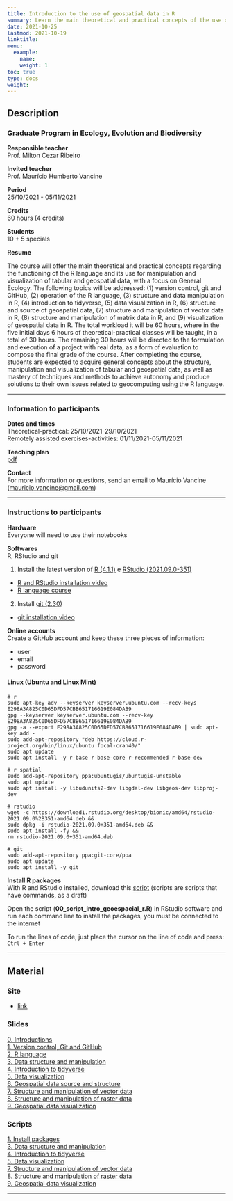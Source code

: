 ```yaml
---
title: Introduction to the use of geospatial data in R
summary: Learn the main theoretical and practical concepts of the use of geospatial data with R applied to Ecology
date: 2021-10-25
lastmod: 2021-10-19
linktitle:
menu:
  example:
    name: 
    weight: 1
toc: true
type: docs
weight: 
---
```


## Description

### Graduate Program in Ecology, Evolution and Biodiversity

**Responsible teacher** <br>
Prof. Milton Cezar Ribeiro

**Invited teacher** <br>
Prof. Maurício Humberto Vancine

**Period** <br>
25/10/2021 - 05/11/2021

**Credits** <br>
60 hours (4 credits)

**Students** <br>
10 + 5 specials

**Resume** <br>

The course will offer the main theoretical and practical concepts regarding the functioning of the R language and its use for manipulation and visualization of tabular and geospatial data, with a focus on General Ecology. The following topics will be addressed: (1) version control, git and GitHub, (2) operation of the R language, (3) structure and data manipulation in R, (4) introduction to tidyverse, (5) data visualization in R, (6) structure and source of geospatial data, (7) structure and manipulation of vector data in R, (8) structure and manipulation of matrix data in R, and (9) visualization of geospatial data in R. The total workload it will be 60 hours, where in the five initial days 6 hours of theoretical-practical classes will be taught, in a total of 30 hours. The remaining 30 hours will be directed to the formulation and execution of a project with real data, as a form of evaluation to compose the final grade of the course. After completing the course, students are expected to acquire general concepts about the structure, manipulation and visualization of tabular and geospatial data, as well as mastery of techniques and methods to achieve autonomy and produce solutions to their own issues related to geocomputing using the R language.

---

### Information to participants

**Dates and times** <br>
Theoretical-practical: 25/10/2021-29/10/2021 <br>
Remotely assisted exercises-activities: 01/11/2021-05/11/2021

**Teaching plan** <br>
[pdf](https://github.com/mauriciovancine/course-geospatial-data-r/blob/master/00_plano_ensino/plano_ensino_analise_geoespacial_r.pdf)

**Contact** <br>
For more information or questions, send an email to Maurício Vancine (mauricio.vancine@gmail.com)

---

### Instructions to participants

**Hardware** <br>
Everyone will need to use their notebooks

**Softwares** <br>
R, RStudio and git <br>

1. Install the latest version of [R (4.1.1)](https://www.r-project.org) e [RStudio (2021.09.0-351)](https://www.rstudio.com)
- [R and RStudio installation video](https://youtu.be/l1bWvZMNMCM) <br>
- [R language course](https://www.youtube.com/playlist?list=PLucm8g_ezqNq0RMHvzZ8M32xhopFhmsr6)

2. Install [git (2.30)](https://git-scm.com/downloads)
- [git installation video](https://youtu.be/QSfHNEiBd2k) <br>

**Online accounts** <br>
Create a GitHub account and keep these three pieces of information:
- user
- email
- password

#### Linux (Ubuntu and Linux Mint)

```
# r
sudo apt-key adv --keyserver keyserver.ubuntu.com --recv-keys E298A3A825C0D65DFD57CBB651716619E084DAB9
gpg --keyserver keyserver.ubuntu.com --recv-key E298A3A825C0D65DFD57CBB651716619E084DAB9
gpg -a --export E298A3A825C0D65DFD57CBB651716619E084DAB9 | sudo apt-key add -
sudo add-apt-repository "deb https://cloud.r-project.org/bin/linux/ubuntu focal-cran40/"
sudo apt update
sudo apt install -y r-base r-base-core r-recommended r-base-dev

# r spatial
sudo add-apt-repository ppa:ubuntugis/ubuntugis-unstable
sudo apt update
sudo apt install -y libudunits2-dev libgdal-dev libgeos-dev libproj-dev

# rstudio
wget -c https://download1.rstudio.org/desktop/bionic/amd64/rstudio-2021.09.0%2B351-amd64.deb &&
sudo dpkg -i rstudio-2021.09.0+351-amd64.deb &&
sudo apt install -fy && 
rm rstudio-2021.09.0+351-amd64.deb

# git
sudo add-apt-repository ppa:git-core/ppa 
sudo apt update
sudo apt install -y git
```

**Install  R packages** <br>
With R and RStudio installed, download this [script](https://github.com/mauriciovancine/course-geospatial-data-r/blob/master/02_scripts/00_script_intro_geoespacial_r.R) (scripts are scripts that have commands, as a draft)

Open the script (**00_script_intro_geoespacial_r.R**) in RStudio software and run each command line to install the packages, you must be connected to the internet

To run the lines of code, just place the cursor on the line of code and press: `Ctrl + Enter`

---

## Material

### Site
- [link](https://mauriciovancine.github.io/course-geospatial-data-r/)

### Slides

[0. Introductions](https://mauriciovancine.github.io/course-geospatial-data-r/01_slides/00_slides_intro_geoespacial_r.html#1) <br>
[1. Version control, Git and GitHub](https://mauriciovancine.github.io/course-geospatial-data-r/01_slides/01_slides_intro_geoespacial_r.html#1) <br>
[2. R language](https://mauriciovancine.github.io/course-geospatial-data-r/01_slides/02_slides_intro_geoespacial_r.html#1) <br>
[3. Data structure and manipulation](https://mauriciovancine.github.io/course-geospatial-data-r/01_slides/03_slides_intro_geoespacial_r.html#1l) <br>
[4. Introduction to tidyverse](https://mauriciovancine.github.io/course-geospatial-data-r/01_slides/04_slides_intro_geoespacial_r.html#1) <br>
[5. Data visualization](https://mauriciovancine.github.io/course-geospatial-data-r/01_slides/05_slides_intro_geoespacial_r.html) <br>
[6. Geospatial data source and structure](https://mauriciovancine.github.io/course-geospatial-data-r/01_slides/06_slides_intro_geoespacial_r.html) <br>
[7. Structure and manipulation of vector data](https://mauriciovancine.github.io/course-geospatial-data-r/01_slides/07_slides_intro_geoespacial_r.html) <br>
[8. Structure and manipulation of raster data](https://mauriciovancine.github.io/course-geospatial-data-r/01_slides/08_slides_intro_geoespacial_r.html) <br>
[9. Geospatial data visualization](https://mauriciovancine.github.io/course-geospatial-data-r/01_slides/09_slides_intro_geoespacial_r.html)

### Scripts

[1. Install packages](https://mauriciovancine.github.io/course-geospatial-data-r/blob/master/02_scripts/03_script_intro_geoespacial_r.R) <br>
[3. Data structure and manipulation](https://mauriciovancine.github.io/course-geospatial-data-r/blob/master/02_scripts/03_script_intro_geoespacial_r.R) <br>
[4. Introduction to tidyverse](https://mauriciovancine.github.io/course-geospatial-data-r/blob/master/02_scripts/04_script_intro_geoespacial_r.R) <br>
[5. Data visualization](https://mauriciovancine.github.io/course-geospatial-data-r/blob/master/02_scripts/05_script_intro_geoespacial_r.R) <br>
[7. Structure and manipulation of vector data](https://mauriciovancine.github.io/course-geospatial-data-r/blob/master/02_scripts/07_script_intro_geoespacial_r.R) <br>
[8. Structure and manipulation of raster data](https://mauriciovancine.github.io/course-geospatial-data-r/blob/master/02_scripts/08_script_intro_geoespacial_r.R) <br>
[9. Geospatial data visualization](https://mauriciovancine.github.io/course-geospatial-data-r/blob/master/02_scripts/09_script_intro_geoespacial_r.R)

---
